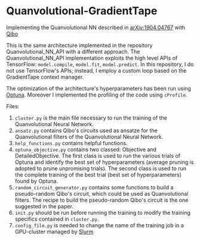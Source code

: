 # Quanvolutional-GradientTape

Implementing the Quanvolutional NN described in [arXiv:1904.04767](https://arxiv.org/abs/1904.04767/) with [Qibo](https://qibo.science/)

This is the same architecture implemented in the repository Quanvolutional_NN_API with a different approach.
The Quanvolutional_NN_API implementation exploits the high level APIs of TensorFlow: `model.compile`, `model.fit`, `model.predict`.
In this repository, I do not use TensorFlow's APIs; instead, I employ a custom loop based on the GradientTape context manager.

The optimization of the architecture's hyperparameters has been run using [Optuna](https://optuna.org/).
Moreover I implemented the profiling of the code using `cProfile`.

Files:
1. `cluster.py` is the main file necessary to run the training of the Quanvolutional Neural Network.
2. `ansatz.py` contains Qibo's circuits used as ansatze for the Quanvolutional filters of the Quanvolutional Neural Network.
3. `help_functions.py` contains helpful functions.
4. `optuna_objective.py` contains two classed: Objective and DetailedObjective. The first class is used to run the various trials of Optuna and identify the best set of hyperparameters 
    (average pruning is adopted to prune unpromising trials). The second class is used to run the complete training of the best trial (best set of hyperparameters) found by Optuna.
5. `random_circuit_generator.py` contains some functions to build a pseudo-random Qibo's circuit, which could be used as Quanvolutional filters. The recipe to build the pseudo-random 
    Qibo's circuit is the one suggested in the paper.
6. `init.py` should be run before running the training to modify the training specifics contained in `cluster.py`.
7. `config_file.py` is needed to change the name of the training job in a GPU-cluster managed by [Slurm](https://slurm.schedmd.com/documentation.html)
